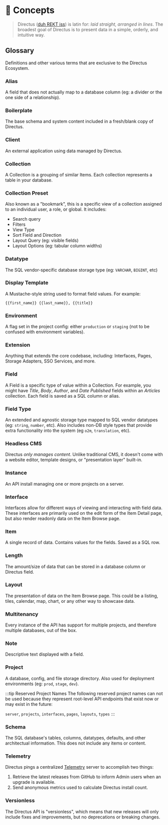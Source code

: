 # 🧠 Concepts

> Directus ([duh REKT iss](http://audio.pronouncekiwi.com/Salli/Directus)) is latin for: _laid straight, arranged in lines_. The broadest goal of Directus is to present data in a simple, orderly, and intuitive way.

## Glossary

Definitions and other various terms that are exclusive to the Directus Ecosystem.

### Alias

A field that does not actually map to a database column (eg: a divider or the one side of a relationship).

### Boilerplate

The base schema and system content included in a fresh/blank copy of Directus.

### Client

An external application using data managed by Directus.

### Collection

A Collection is a grouping of similar Items. Each collection represents a table in your database.

### Collection Preset

Also known as a "bookmark", this is a specific view of a collection assigned to an individual user, a role, or global. It includes:

* Search query
* Filters
* View Type
* Sort Field and Direction
* Layout Query (eg: visible fields)
* Layout Options (eg: tabular column widths)

### Datatype

The SQL vendor-specific database storage type (eg: `VARCHAR`, `BIGINT`, etc)

### Display Template

A Mustache-style string used to format field values. For example:

```
{{first_name}} {{last_name}}, {{title}}
```

### Environment

A flag set in the project config: either `production` or `staging` (not to be confused with environment variables).

### Extension

Anything that extends the core codebase, including: Interfaces, Pages, Storage Adapters, SSO Services, and more.

### Field

A Field is a specific type of value within a Collection. For example, you might have _Title_, _Body_, _Author_, and _Date Published_ fields within an _Articles_ collection. Each field is saved as a SQL column or alias.

### Field Type

An extended and agnostic storage type mapped to SQL vendor datatypes (eg: `string`, `number`, etc). Also includes non-DB style types that provide extra functionality into the system (eg `o2m`, `translation`, etc).

### Headless CMS

Directus _only manages content_. Unlike traditional CMS, it doesn't come with a website editor, template designs, or "presentation layer" built-in.

### Instance

An API install managing one or more projects on a server.

### Interface

Interfaces allow for different ways of viewing and interacting with field data. These interfaces are primarily used on the edit form of the Item Detail page, but also render readonly data on the Item Browse page.

### Item

A single record of data. Contains values for the fields. Saved as a SQL row.

### Length

The amount/size of data that can be stored in a database column or Directus field.

### Layout

The presentation of data on the Item Browse page. This could be a listing, tiles, calendar, map, chart, or any other way to showcase data.

### Multitenancy

Every instance of the API has support for multiple projects, and therefore multiple databases, out of the box.

### Note

Descriptive text displayed with a field.

### Project

A database, config, and file storage directory. Also used for deployment environments (eg: `prod`, `stage`, `dev`).

:::tip Reserved Project Names
The following reserved project names can not be used because they represent root-level API endpoints that exist now or may exist in the future:

`server`, `projects`, `interfaces`, `pages`, `layouts`, `types`
:::

### Schema

The SQL database's tables, columns, datatypes, defaults, and other architectual information. This does not include any items or content.

### Telemetry

Directus pings a centralized [Telemetry](https://github.com/directus/telemetry) server to accomplish two things:

1. Retrieve the latest releases from GitHub to inform Admin users when an upgrade is available.
2. Send anonymous metrics used to calculate Directus install count.

### Versionless

The Directus API is "versionless", which means that new releases will only include fixes and improvements, but no deprecations or breaking changes.
